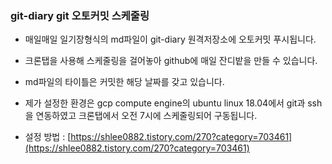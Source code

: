 ### git-diary git 오토커밋 스케줄링


- 매일매일 일기장형식의 md파일이 git-diary 원격저장소에 오토커밋 푸시됩니다.
- 크론탭을 사용해 스케줄링을 걸어놓아 github에 매일 잔디밭을 만들 수 있습니다.
- md파일의 타이틀은 커밋한 해당 날짜를 갖고 있습니다.

- 제가 설정한 환경은 gcp compute engine의 ubuntu linux 18.04에서 git과 ssh을 연동하였고 크론탭에서 오전 7시에 스케줄링되어 구동됩니다.

- 설정 방법 : [https://shlee0882.tistory.com/270?category=703461](https://shlee0882.tistory.com/270?category=703461)
